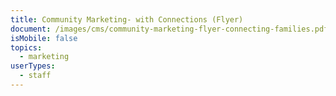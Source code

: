 ```yaml
---
title: Community Marketing- with Connections (Flyer)
document: /images/cms/community-marketing-flyer-connecting-families.pdf
isMobile: false
topics:
  - marketing
userTypes:
  - staff
---
```

